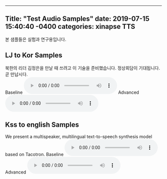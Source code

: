 ---
Title: "Test Audio Samples"
date: 2019-07-15 15:40:40 -0400
categories: xinapse TTS
-
본 샘플들은 실험과 연구용입니다.

<h2>LJ to Kor Samples</h2>
북한의 리더 김정은을 만날 때 쓰려고 이 기술을 준비했습니다. 정상회담이 기대됩니다. 곧 만납시다.<br>
Baseline <audio src="/audio_samples/LJ_Baseline2.wav" controls></audio> Advanced <audio src="/audio_samples/LJ_new.wav" controls></audio><br>

<h2>Kss to english Samples</h2>
We present a multispeaker, multilingual text-to-speech synthesis model based on Tacotron.
Baseline <audio src="/audio_samples/Kss_Baseline.wav" controls></audio> Advanced <audio src="/audio_samples/kss_new.wav" controls></audio><br>
